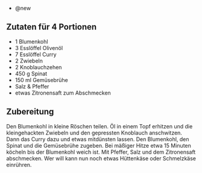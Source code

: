 - @new

## Zutaten für 4 Portionen
- 1 Blumenkohl
- 3 Esslöffel Olivenöl
- 7 Esslöffel Curry
- 2 Zwiebeln
- 2 Knoblauchzehen
- 450 g Spinat
- 150 ml Gemüsebrühe
- Salz & Pfeffer
- etwas Zitronensaft zum Abschmecken

## Zubereitung
Den Blumenkohl in kleine Röschen teilen. Öl in einem Topf erhitzen und die kleingehackten Zwiebeln und den gepressten Knoblauch anschwitzen. Dann das Curry dazu und etwas mitdünsten lassen. Den Blumenkohl, den Spinat und die Gemüsebrühe zugeben. Bei mäßiger Hitze etwa 15 Minuten köcheln bis der Blumenkohl weich ist.
Mit Pfeffer, Salz und dem Zitronensaft abschmecken. Wer will kann nun noch etwas Hüttenkäse oder Schmelzkäse einrühren.

